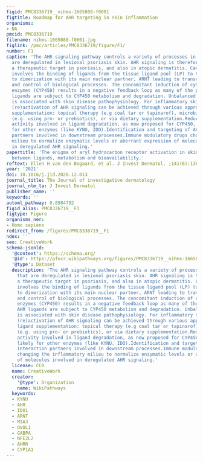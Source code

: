 ```yaml
---
figid: PMC8336719__nihms-1665088-f0001
figtitle: Roadmap for AHR targeting in skin inflammation
organisms:
- NA
pmcid: PMC8336719
filename: nihms-1665088-f0001.jpg
figlink: /pmc/articles/PMC8336719/figure/F1/
number: F1
caption: 'The AHR signaling pathway controls a variety of processes in the skin that
  are deregulated in lesional psoriasis skin. AHR signaling is therefore considered
  a therapeutic target in psoriasis, and also in atopic dermatitis. Canonical signaling
  involves the binding of ligands from the tissue ligand pool (LP) to the AHR leading
  to dimerization with its main nuclear partner, ARNT leading to transcription regulation
  and control of biological processes. The concomitant induction of cytochrome p450
  enzymes (CYP450) results in a negative feedback loop as many of the polycyclic AHR
  ligands are subject to CYP450 metabolism and degradation. Unbalanced AHR signaling
  is associated with skin disease pathophysiology. For inflammatory skin diseases,
  (re)activation of AHR signaling can be achieved through various approaches:AHR ligand
  supplementation: topical therapy (e.g coal tar or tapinarof), microbiome-derived
  (e.g. using pro- or prebiotics), or via dietary supplementation.Reduction of enzyme
  activity involved in ligand degradation, as now proposed for CYP450, but also likely
  for other enzymes (like KYNU, IDO).Identification and targeting of AHR interaction
  partners involved in downstream processes.Immune modulatory drugs changing the inflammatory
  milieu to normalize enzymatic levels or aberrant expression of molecules involved
  in deregulated AHR signaling.'
papertitle: 'The enigma of aryl hydrocarbon receptor activation in skin: interplay
  between ligands, metabolism and bioavailability.'
reftext: Ellen H van den Bogaard, et al. J Invest Dermatol. ;141(6):1385-1388.
year: '2021'
doi: 10.1016/j.jid.2020.12.013
journal_title: The Journal of investigative dermatology
journal_nlm_ta: J Invest Dermatol
publisher_name: ''
keywords: ''
automl_pathway: 0.8984792
figid_alias: PMC8336719__F1
figtype: Figure
organisms_ner:
- Homo sapiens
redirect_from: /figures/PMC8336719__F1
ndex: ''
seo: CreativeWork
schema-jsonld:
  '@context': https://schema.org/
  '@id': https://pfocr.wikipathways.org/figures/PMC8336719__nihms-1665088-f0001.html
  '@type': Dataset
  description: 'The AHR signaling pathway controls a variety of processes in the skin
    that are deregulated in lesional psoriasis skin. AHR signaling is therefore considered
    a therapeutic target in psoriasis, and also in atopic dermatitis. Canonical signaling
    involves the binding of ligands from the tissue ligand pool (LP) to the AHR leading
    to dimerization with its main nuclear partner, ARNT leading to transcription regulation
    and control of biological processes. The concomitant induction of cytochrome p450
    enzymes (CYP450) results in a negative feedback loop as many of the polycyclic
    AHR ligands are subject to CYP450 metabolism and degradation. Unbalanced AHR signaling
    is associated with skin disease pathophysiology. For inflammatory skin diseases,
    (re)activation of AHR signaling can be achieved through various approaches:AHR
    ligand supplementation: topical therapy (e.g coal tar or tapinarof), microbiome-derived
    (e.g. using pro- or prebiotics), or via dietary supplementation.Reduction of enzyme
    activity involved in ligand degradation, as now proposed for CYP450, but also
    likely for other enzymes (like KYNU, IDO).Identification and targeting of AHR
    interaction partners involved in downstream processes.Immune modulatory drugs
    changing the inflammatory milieu to normalize enzymatic levels or aberrant expression
    of molecules involved in deregulated AHR signaling.'
  license: CC0
  name: CreativeWork
  creator:
    '@type': Organization
    name: WikiPathways
  keywords:
  - KYNU
  - AHR
  - IDO1
  - ARNT
  - MIA3
  - OVOL1
  - GABPA
  - NFE2L2
  - AHRR
  - CYP1A1
---
```

